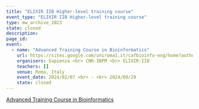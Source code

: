 ```yaml
---
title: "ELIXIR IIB Higher-level training course"
event_type: "ELIXIR IIB Higher-level training course"
type: mw_archive_2023
state: closed
description: 
page_id: 
event:
  - name: "Advanced Training Course in Bioinformatics"
    url: https://sites.google.com/uniroma1.it/cafbioinfo-eng/home?authuser=0
    organisers: Sapienza <br> CNR-IBPM <br> ELIXIR-IIB
    teachers: []
    venue: Roma, Italy
    event_date: 2024/02/07 <br> - <br> 2024/09/29
    state: closed
---
```


[Advanced Training Course in Bioinformatics](https://sites.google.com/uniroma1.it/altaformazione-bioinformatica/home)


<br>
